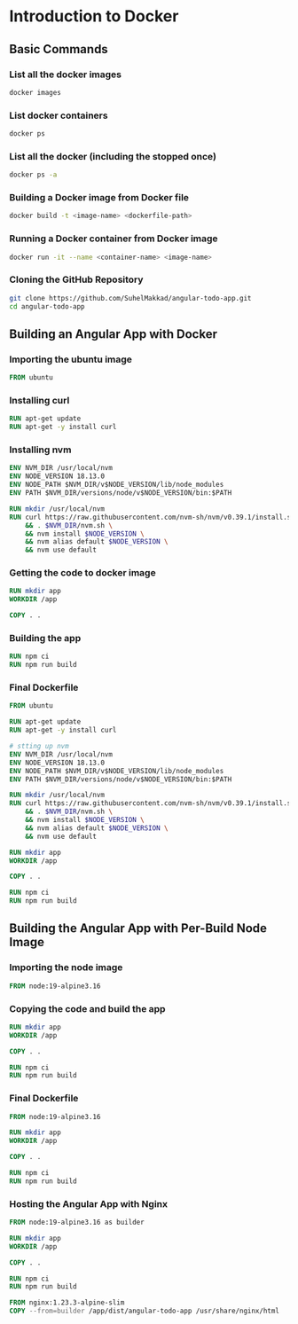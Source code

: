 # Introduction to Docker

## Basic Commands

### List all the docker images
```bash
docker images
```

### List docker containers
```bash
docker ps
```

### List all the docker (including the stopped once)
```bash
docker ps -a
```

### Building a Docker image from Docker file
```bash
docker build -t <image-name> <dockerfile-path>
```

### Running a Docker container from Docker image
```bash
docker run -it --name <container-name> <image-name>
```

### Cloning the GitHub Repository
```bash
git clone https://github.com/SuhelMakkad/angular-todo-app.git
cd angular-todo-app
```

## Building an Angular App with Docker

### Importing the ubuntu image
```Dockerfile
FROM ubuntu
```

### Installing curl
```Dockerfile
RUN apt-get update
RUN apt-get -y install curl
```

### Installing nvm
```Dockerfile
ENV NVM_DIR /usr/local/nvm
ENV NODE_VERSION 18.13.0
ENV NODE_PATH $NVM_DIR/v$NODE_VERSION/lib/node_modules
ENV PATH $NVM_DIR/versions/node/v$NODE_VERSION/bin:$PATH

RUN mkdir /usr/local/nvm
RUN curl https://raw.githubusercontent.com/nvm-sh/nvm/v0.39.1/install.sh | bash \
    && . $NVM_DIR/nvm.sh \
    && nvm install $NODE_VERSION \
    && nvm alias default $NODE_VERSION \
    && nvm use default
```

### Getting the code to docker image
```Dockerfile
RUN mkdir app
WORKDIR /app

COPY . .
```

### Building the app
```Dockerfile
RUN npm ci
RUN npm run build
```

### Final Dockerfile
```Dockerfile
FROM ubuntu

RUN apt-get update
RUN apt-get -y install curl

# stting up nvm
ENV NVM_DIR /usr/local/nvm
ENV NODE_VERSION 18.13.0
ENV NODE_PATH $NVM_DIR/v$NODE_VERSION/lib/node_modules
ENV PATH $NVM_DIR/versions/node/v$NODE_VERSION/bin:$PATH

RUN mkdir /usr/local/nvm
RUN curl https://raw.githubusercontent.com/nvm-sh/nvm/v0.39.1/install.sh | bash \
    && . $NVM_DIR/nvm.sh \
    && nvm install $NODE_VERSION \
    && nvm alias default $NODE_VERSION \
    && nvm use default

RUN mkdir app
WORKDIR /app

COPY . .

RUN npm ci
RUN npm run build
```

## Building the Angular App with Per-Build Node Image

### Importing the node image
```Dockerfile
FROM node:19-alpine3.16
```

### Copying the code and build the app
```Dockerfile
RUN mkdir app
WORKDIR /app

COPY . .

RUN npm ci
RUN npm run build
```
### Final Dockerfile
```Dockerfile
FROM node:19-alpine3.16

RUN mkdir app
WORKDIR /app

COPY . .

RUN npm ci
RUN npm run build
```

### Hosting the Angular App with Nginx
```Dockerfile
FROM node:19-alpine3.16 as builder

RUN mkdir app
WORKDIR /app

COPY . .

RUN npm ci
RUN npm run build

FROM nginx:1.23.3-alpine-slim
COPY --from=builder /app/dist/angular-todo-app /usr/share/nginx/html
```